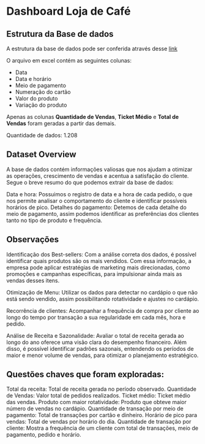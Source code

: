 # Dashboard Loja de Café

## Estrutura da Base de dados 

A estrutura da base de dados pode ser conferida através desse [link](https://www.kaggle.com/datasets/ihelon/coffee-sales/data)

O arquivo em excel contém as seguintes colunas: 
* Data
* Data e horário
* Meio de pagamento
* Numeração do cartão
* Valor do produto
* Variação do produto
  
Apenas as colunas **Quantidade de Vendas**, **Ticket Médio** e **Total de Vendas** foram geradas a partir das demais.

Quantidade de dados: 1.208

## Dataset Overview 
A base de dados contém informações valiosas que nos ajudam a otimizar as operações, crescimento de vendas e acentua a satisfação do cliente. Segue o breve resumo do que podemos extrair da base de dados: 

Data e hora: Possuimos o registro de data e a hora de cada pedido, o que nos permite analisar o comportamento do cliente e identificar possíveis horários de pico.
Detalhes do pagamento: Detemos de cada detalhe do meio de pagamento, assim podemos identificar as preferências dos clientes tanto no tipo de produto e frequência. 


## Observações
Identificação dos Best-sellers: Com a análise correta dos dados, é possível identificar quais produtos são os mais vendidos. Com essa informação, a empresa pode aplicar estratégias de marketing mais direcionadas, como promoções e campanhas específicas, para impulsionar ainda mais as vendas desses itens.

Otimização de Menu: Utilizar os dados para detectar no cardápio o que não está sendo vendido, assim possibilitando rotatividade e ajustes no cardápio.

Recorrência de clientes: Acompanhar a frequência de compra por cliente ao longo do tempo por transação a sua regularidade em cada mês, hora e pedido.

Análise de Receita e Sazonalidade: Avaliar o total de receita gerada ao longo do ano oferece uma visão clara do desempenho financeiro. Além disso, é possível identificar padrões sazonais, entendendo os períodos de maior e menor volume de vendas, para otimizar o planejamento estratégico.

## Questões chaves que foram exploradas:

Total da receita: Total de receita gerada no período observado.
Quantidade de Vendas: Valor total de pedidos realizados.
Ticket médio: Ticket médio das vendas. 
Produto com maior rotatividade: Produto que obteve maior número de vendas no cardápio.
Quantidade de transação por meio de pagamento: Total de transações por cartão e dinheiro. 
Horário de pico para vendas: Total de vendas por horário do dia.
Quantidade de transação por cliente: Mostra a frequência de um cliente com total de transações, meio de pagamento, pedido e horário.

 

